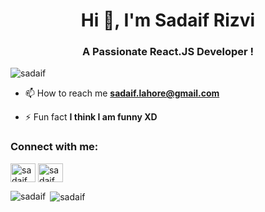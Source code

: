 <h1 align="center">Hi 👋, I'm Sadaif Rizvi </h1>
<h3 align="center">A Passionate React.JS Developer !</h3>

<p align="left"> <img src="https://komarev.com/ghpvc/?username=Sadaif&label=Profile%20views&color=129e00&style=plastic" alt="sadaif" /> </p>

<!-- ### Hi there 👋 -->

<!--
**Sadaif/sadaif** is a ✨ _special_ ✨ repository because its `README.md` (this file) appears on your GitHub profile.

Here are some ideas to get you started:

- 🔭 I’m currently working on ...
- 🌱 I’m currently learning ...
- 👯 I’m looking to collaborate on ...
- 🤔 I’m looking for help with ...
- 💬 Ask me about ...
- 📫 How to reach me: ...
- 😄 Pronouns: ...
- ⚡ Fun fact: ...
-->

- 📫 How to reach me **sadaif.lahore@gmail.com**

- ⚡ Fun fact **I think I am funny XD**

<h3 align="left">Connect with me:</h3>
<p align="left">
<!-- <a href="https://twitter.com/khushboogoel01" target="blank"><img align="center" src="https://cdn.jsdelivr.net/npm/simple-icons@3.0.1/icons/twitter.svg" alt="khushboogoel01" height="30" width="40" /></a> -->
<a href="https://www.linkedin.com/in/sadaif-rizvi-a66621139/" target="blank"><img align="center" src="https://cdn.jsdelivr.net/npm/simple-icons@3.0.1/icons/linkedin.svg" alt="sadaif" height="30" width="40" /></a>
<a href="https://www.instagram.com/sadaif_rizvi/" target="blank"><img align="center" src="https://cdn.jsdelivr.net/npm/simple-icons@3.0.1/icons/instagram.svg" alt="sadaif" height="30" width="40" /></a>
  
  
  <p><img align="left" src="https://github-readme-stats.vercel.app/api/top-langs?username=Sadaif&show_icons=true&locale=en&layout=compact" alt="sadaif" /></p>

<p>&nbsp;<img align="center" src="https://github-readme-stats.vercel.app/api?username=Sadaif&show_icons=true&locale=en" alt="sadaif" /></p>
 
</p>
